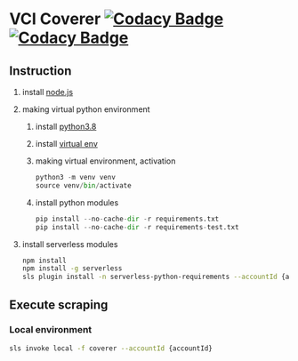 # VCI Coverer [![Codacy Badge](https://app.codacy.com/project/badge/Grade/5d3845b850a744d5a52f48b16ffb1816)](https://www.codacy.com?utm_source=github.com&amp;utm_medium=referral&amp;utm_content=deliveryhero/fp-apac-gaia-pathfinder&amp;utm_campaign=Badge_Grade) [![Codacy Badge](https://app.codacy.com/project/badge/Coverage/5d3845b850a744d5a52f48b16ffb1816)](https://www.codacy.com?utm_source=github.com&utm_medium=referral&utm_content=deliveryhero/fp-apac-gaia-pathfinder&utm_campaign=Badge_Coverage)

## Instruction

1.  install [node.js](https://treehouse.github.io/installation-guides/mac/node-mac.html)

2.  making virtual python environment
    1.  install [python3.8](https://www.python.org/downloads/mac-osx/)

    2.  install [virtual env](https://packaging.python.org/guides/installing-using-pip-and-virtual-environments/)

    3.  making virtual environment, activation

        ```python
        python3 -m venv venv
        source venv/bin/activate
        ```

    4.  install python modules

        ```python
        pip install --no-cache-dir -r requirements.txt
        pip install --no-cache-dir -r requirements-test.txt
        ```

3.  install serverless modules

    ```bash
    npm install
    npm install -g serverless
    sls plugin install -n serverless-python-requirements --accountId {accountId}
    ```

## Execute scraping
### Local environment
```bash
sls invoke local -f coverer --accountId {accountId}
```
